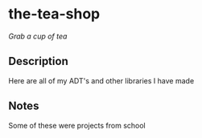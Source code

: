 # the-tea-shop
*Grab a cup of tea*

## Description

Here are all of my ADT's and other libraries I have made

## Notes

Some of these were projects from school

